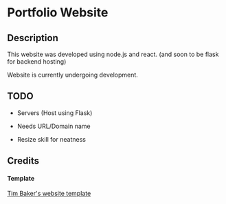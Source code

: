 # Portfolio Website

## Description

This website was developed using node.js and react. (and soon to be flask for backend hosting)

Website is currently undergoing development.


## TODO

- Servers (Host using Flask)

- Needs URL/Domain name

- Resize skill for neatness

## Credits

#### Template

<a href="https://github.com/tbakerx/react-resume-template">Tim Baker's website template</a>
